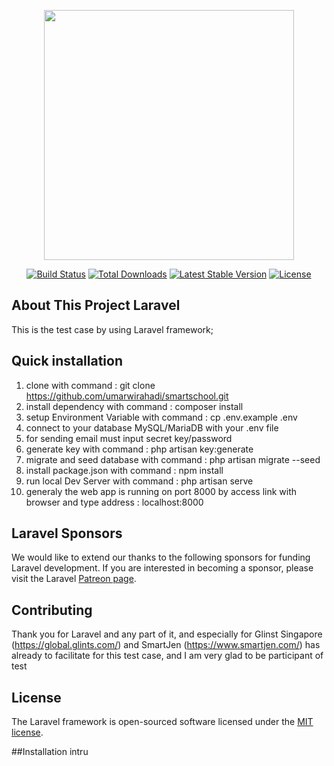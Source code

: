 <p align="center"><a href="https://laravel.com" target="_blank"><img src="https://raw.githubusercontent.com/laravel/art/master/logo-lockup/5%20SVG/2%20CMYK/1%20Full%20Color/laravel-logolockup-cmyk-red.svg" width="400"></a></p>

<p align="center">
<a href="https://travis-ci.org/laravel/framework"><img src="https://travis-ci.org/laravel/framework.svg" alt="Build Status"></a>
<a href="https://packagist.org/packages/laravel/framework"><img src="https://img.shields.io/packagist/dt/laravel/framework" alt="Total Downloads"></a>
<a href="https://packagist.org/packages/laravel/framework"><img src="https://img.shields.io/packagist/v/laravel/framework" alt="Latest Stable Version"></a>
<a href="https://packagist.org/packages/laravel/framework"><img src="https://img.shields.io/packagist/l/laravel/framework" alt="License"></a>
</p>

## About This Project Laravel
This is the test case by using Laravel framework;

## Quick installation
1. clone with command : git clone https://github.com/umarwirahadi/smartschool.git
2. install dependency with command : composer install 
3. setup Environment Variable with command : cp .env.example .env
4. connect to your database MySQL/MariaDB with your .env file
5. for sending email must input secret key/password
6. generate key with command : php artisan key:generate
7. migrate and seed database with command : php artisan migrate --seed
8. install package.json with command : npm install
9. run local Dev Server with command : php artisan serve
10. generaly the web app is running on port 8000 by access link with browser and type address : localhost:8000


## Laravel Sponsors

We would like to extend our thanks to the following sponsors for funding Laravel development. If you are interested in becoming a sponsor, please visit the Laravel [Patreon page](https://patreon.com/taylorotwell).

## Contributing

Thank you for Laravel and any part of it, and especially for Glinst Singapore (https://global.glints.com/) and SmartJen (https://www.smartjen.com/) has already to facilitate for this test case, and I am very glad to be participant of test 


## License

The Laravel framework is open-sourced software licensed under the [MIT license](https://opensource.org/licenses/MIT).

##Installation intru
